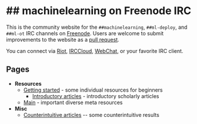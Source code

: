 # ## machinelearning on Freenode IRC
This is the community website for the `##machinelearning`, `##ml-deploy`, and `##ml-ot` IRC channels on [Freenode](https://freenode.net/). Users are welcome to submit improvements to the website as a [pull request](https://github.com/freenode-machinelearning/freenode-machinelearning.github.io/pulls).

You can connect via [Riot](https://riot.im/app/#/room/#freenode_##machinelearning:matrix.org), [IRCCloud](https://www.irccloud.com/irc/freenode/channel/%23%23machinelearning), [WebChat](https://webchat.freenode.net/?channels=%23%23machinelearning), or your favorite IRC client. <!--Using a Matrix client is not encouraged due to numerous technical problems with the Matrix-Freenode bridge.-->

## Pages
* __Resources__
  * [Getting started](Resources/GettingStarted.md) - some individual resources for beginners
    * [Introductory articles](Resources/ArticlesIntroductory.md) - introductory scholarly articles
  * [Main](Resources/Main.md) - important diverse meta resources
* __Misc__
  * [Counterintuitive articles](Resources/ArticlesCounterintuitive.md) -- some counterintuitive results
  <!-- * [Articles](Resources/Articles.md) - select educational articles including reviews -->

<!-- Backups of channel Topic:
2018-12-22:
Machine Learning | https://j.mp/ml-site | Rules: REGISTER NICK AND IDENTIFY WITH NICKSERV. No small talk. Technical talk only. No public logging. No changing nick. Offtopic chat only in ##ml-ot and deployment chat in ##ml-deploy | Related: ##AGI ##it-group #keras ##nlp #pydata #pytorch #scikit-learn ##statistics #tensorflow

Pre-repo:
Machine Learning | No small talk. Offtopic chat only in ##ml-ot | Software: http://mloss.org http://j.mp/ML-sw http://j.mp/DL-sw http://jmlr.org/mloss | Video: http://j.mp/SU-ML-YT http://j.mp/ML-videos | Q&A: http://j.mp/StEx-stats http://j.mp/StEx-DSci | Forum: http://j.mp/redditML | Paper: http://j.mp/arxivML | See: #ai ##AGI ##nlp #nupic #pydata #scikit-learn ##statistics #tensorflow
-->
